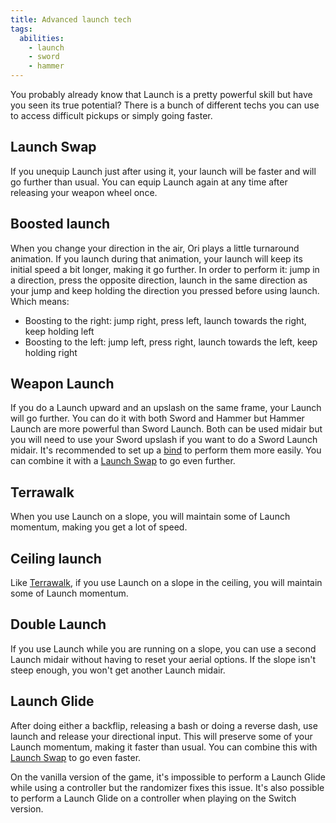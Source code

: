 ```yaml
---
title: Advanced launch tech
tags:
  abilities:
    - launch
    - sword
    - hammer
---
```


You probably already know that Launch is a pretty powerful skill but have you seen its true potential? There is a bunch of different techs you can use to access difficult pickups or simply going faster.

## Launch Swap

If you unequip Launch just after using it, your launch will be faster and will go further than usual. You can equip Launch again at any time after releasing your weapon wheel once.

<youtube-video id="hkMq5wMOjy8"></youtube-video>

## Boosted launch

When you change your direction in the air, Ori plays a little turnaround animation. If you launch during that animation, your launch will keep its initial speed a bit longer, making it go further.
In order to perform it: jump in a direction, press the opposite direction, launch in the same direction as your jump and keep holding the direction you pressed before using launch. Which means:
* Boosting to the right: jump right, press left, launch towards the right, keep holding left
* Boosting to the left:  jump left, press right, launch towards the left, keep holding right

<youtube-video id="zeLow-pN5-I"></youtube-video>

## Weapon Launch

If you do a Launch upward and an upslash on the same frame, your Launch will go further. You can do it with both Sword and Hammer but Hammer Launch are more powerful than Sword Launch. Both can be used midair but you will need to use your Sword upslash if you want to do a Sword Launch midair. It's recommended to set up a [bind](/features/keybinds) to perform them more easily.
You can combine it with a [Launch Swap](/tutorials/movement/advanced-launch-tech#launch-swap) to go even further.

<youtube-video id="7CVboUqFXTs"></youtube-video>

<youtube-video id="EFAdzdzsXL8"></youtube-video>

## Terrawalk

When you use Launch on a slope, you will maintain some of Launch momentum, making you get a lot of speed. 

<youtube-video id="QDljiJoczfs"></youtube-video>

## Ceiling launch

Like [Terrawalk](/tutorials/movement/advanced-launch-tech#ceiling-launch), if you use Launch on a slope in the ceiling, you will maintain some of Launch momentum.

<youtube-video id="fCEsuef9EUQ"></youtube-video>

## Double Launch

If you use Launch while you are running on a slope, you can use a second Launch midair without having to reset your aerial options. If the slope isn't steep enough, you won't get another Launch midair.

<youtube-video id="_2DaS6Rri30"></youtube-video>

## Launch Glide

After doing either a backflip, releasing a bash or doing a reverse dash, use launch and release your directional input. This will preserve some of your Launch momentum, making it faster than usual. You can combine this with [Launch Swap](/tutorials/movement/advanced-launch-tech#launch-swap) to go even faster.

On the vanilla version of the game, it's impossible to perform a Launch Glide while using a controller but the randomizer fixes this issue. It's also possible to perform a Launch Glide on a controller when playing on the Switch version.

<youtube-video id="aVQNR97Y7cI"></youtube-video>

